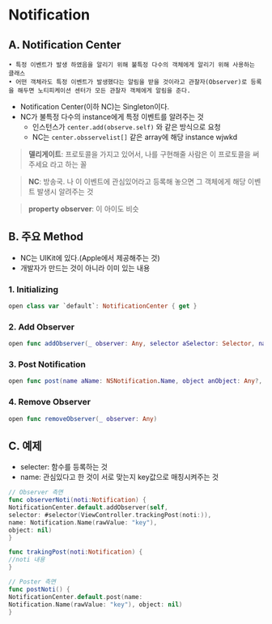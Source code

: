 # Notification

## A. Notification Center

```
• 특정 이벤트가 발생 하였음을 알리기 위해 불특정 다수의 객체에게 알리기 위해 사용하는 클래스• 어떤 객체라도 특정 이벤트가 발생했다는 알림을 받을 것이라고 관찰자(Observer)로 등록을 해두면 노티피케이션 센터가 모든 관찰자 객체에게 알림을 준다.
```

- Notification Center(이하 NC)는 Singleton이다.
- NC가 불특정 다수의 instance에게 특정 이벤트를 알려주는 것
	- 인스턴스가 `center.add(observe.self)`  와 같은 방식으로 요청
	- NC는 `center.obsservelist[]` 같은 array에 해당 instance wjwkd
	
> **델리게이트**: 프로토콜을 가지고 있어서, 나를 구현해줄 사람은 이 프로토콜을 써주세요 라고 하는 꼴

> **NC**: 방송국. 나 이 이벤트에 관심있어라고 등록해 놓으면 그 객체에게 해당 이벤트 발생시 알려주는 것

> **property observer**: 이 아이도 비슷

## B. 주요 Method

- NC는 UIKit에 있다.(Apple에서 제공해주는 것)
- 개발자가 만드는 것이 아니라 이미 있는 내용

### 1. Initializing

```swift
open class var `default`: NotificationCenter { get }
```

### 2. Add Observer

```swift
open func addObserver(_ observer: Any, selector aSelector: Selector, name aName: NSNotification.Name?, object anObject: Any?)
```

### 3. Post Notification


```swift
open func post(name aName: NSNotification.Name, object anObject: Any?, userInfo aUserInfo: [AnyHashable : Any]? = nil)
```

### 4. Remove Observer

```swift
open func removeObserver(_ observer: Any)
```

## C. 예제

- selecter: 함수를 등록하는 것
- name: 관심있다고 한 것이 서로 맞는지 key값으로 매칭시켜주는 것

```swift
// Observer 측면
func observerNoti(noti:Notification) {NotificationCenter.default.addObserver(self,selector: #selector(ViewController.trackingPost(noti:)),name: Notification.Name(rawValue: "key"),object: nil)}
func trakingPost(noti:Notification) {//noti 내용}

// Poster 측면
func postNoti() {NotificationCenter.default.post(name:Notification.Name(rawValue: "key"), object: nil)}
```

